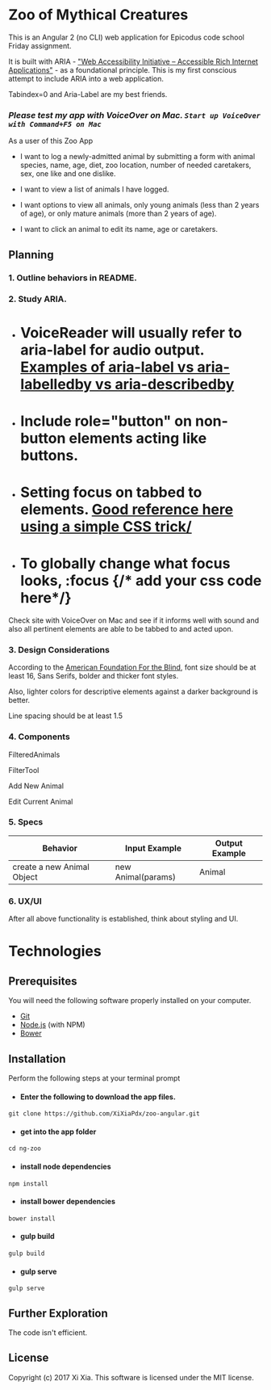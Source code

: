 # Zoo of Mythical Creatures

This is an Angular 2 (no CLI) web application for Epicodus code school Friday assignment.  

It is built with ARIA - ["Web Accessibility Initiative – Accessible Rich Internet Applications"](https://www.w3.org/TR/wai-aria/) - as a foundational principle. This is my first conscious attempt to include ARIA into a web application.

Tabindex=0 and Aria-Label are my best friends.

### _Please test my app with VoiceOver on Mac. `Start up VoiceOver with Command+F5 on Mac`_

As a user of this Zoo App

* I want to log a newly-admitted animal by submitting a form with animal species, name, age, diet, zoo location, number of needed caretakers, sex, one like and one dislike.

* I want to view a list of animals I have logged.

* I want options to view all animals, only young animals (less than 2 years of age), or only mature animals (more than 2 years of age).

* I want to click an animal to edit its name, age or caretakers.

## Planning

### 1. Outline behaviors in README.

### 2. Study ARIA.

* # VoiceReader will usually refer to aria-label for audio output. [Examples of aria-label vs aria-labelledby vs aria-describedby](http://www.maxability.co.in/2013/01/aria-label-labelledby-describedby/)


* # Include role="button" on non-button elements acting like buttons.

* # Setting focus on tabbed to elements. [Good reference here using a simple CSS trick/](https://css-tricks.com/almanac/selectors/f/focus/)  

* # To globally change what focus looks, :focus {/* add your css code here*/}

Check site with VoiceOver on Mac and see if it informs well with sound and also all pertinent elements are able to be tabbed to and acted upon.


### 3. Design Considerations

According to the [American Foundation For the Blind](https://afb.org), font size should be at least 16, Sans Serifs, bolder and thicker font styles.

Also, lighter colors for descriptive elements against a darker background is better.

Line spacing should be at least 1.5

### 4. Components

FilteredAnimals

FilterTool

Add New Animal

Edit Current Animal


### 5. Specs


| Behavior | Input Example| Output Example    |
| ---------| -----------------|-----------------|
|create a new Animal Object|new Animal(params)| Animal |

### 6. UX/UI

  After all above functionality is established, think about styling and UI.

# Technologies


## Prerequisites

You will need the following software properly installed on your computer.

* [Git](https://git-scm.com/)
* [Node.js](https://nodejs.org/) (with NPM)
* [Bower](https://bower.io/)


## Installation

Perform the following  steps at your terminal prompt

* #### Enter the following to download the app files.
```
git clone https://github.com/XiXiaPdx/zoo-angular.git
```
*  #### get into the app folder
```
cd ng-zoo
```
*  #### install node dependencies
```
npm install
```
* #### install bower dependencies
```
bower install
```
* #### gulp build
```
gulp build
```
* #### gulp serve
```
gulp serve
```

## Further Exploration

The code isn't efficient. 

## License

Copyright (c) 2017 Xi Xia. This software is licensed under the MIT license.
